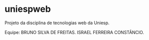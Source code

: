 # uniespweb
Projeto da disciplina de tecnologias web da Uniesp.

Equipe:
BRUNO SILVA DE FREITAS.
ISRAEL FERREIRA CONSTÂNCIO.